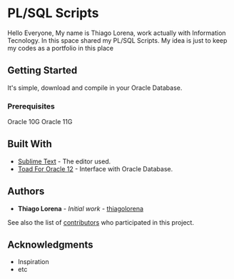 # PL/SQL Scripts

Hello Everyone,
My name is Thiago Lorena, work actually with Information Tecnology.
In this space shared my PL/SQL Scripts.
My idea is just to keep my codes as a portfolio in this place

## Getting Started

It's simple, download and compile in your Oracle Database.

### Prerequisites

Oracle 10G
Oracle 11G

## Built With

* [Sublime Text](http://https://www.sublimetext.com/) - The editor used.
* [Toad For Oracle 12](https://https://www.quest.com/br-pt/products/toad-for-oracle/) - Interface with Oracle Database.

## Authors

* **Thiago Lorena** - *Initial work* - [thiagolorena](https://github.com/thiagolorena)

See also the list of [contributors](https://github.com/your/project/contributors) who participated in this project.

## Acknowledgments

* Inspiration
* etc
